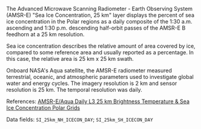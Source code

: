 The Advanced Microwave Scanning Radiometer - Earth Observing System (AMSR-E) "Sea Ice Concentration, 25 km" layer displays the percent of sea ice concentration in the Polar regions as a daily composite of the 1:30 a.m. ascending and 1:30 p.m. descending half-orbit passes of the AMSR-E B feedhorn at a 25 km resolution.

Sea ice concentration describes the relative amount of area covered by ice, compared to some reference area and usually reported as a percentage. In this case, the relative area is 25 km x 25 km swath.

Onboard NASA's Aqua satellite, the AMSR-E radiometer measured terrestrial, oceanic, and atmospheric parameters used to investigate global water and energy cycles. The imagery resolution is 2 km and sensor resolution is 25 km. The temporal resolution was daily.

References: [AMSR-E/Aqua Daily L3 25 km Brightness Temperature & Sea Ice Concentration Polar Grids](http://nsidc.org/data/ae_si25)

Data fields: `SI_25km_NH_ICECON_DAY`; `SI_25km_SH_ICECON_DAY`

